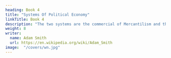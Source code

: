 ```yaml
---
heading: Book 4
title: "Systems Of Political Economy"
linkTitle: Book 4
description: "The two systems are the commercial of Mercantilism and the agricultural of the Physiocrats"
weight: 8
writer:
  name: Adam Smith
  url: https://en.wikipedia.org/wiki/Adam_Smith
image:  "/covers/wn.jpg"
---
```

